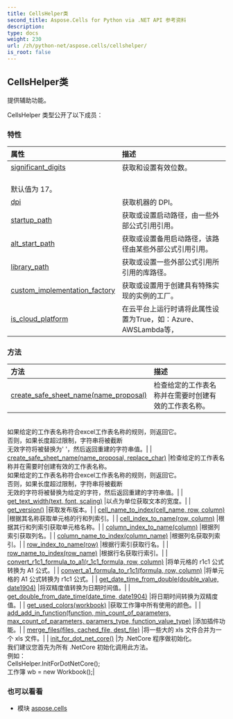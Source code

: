 ```yaml
---
title: CellsHelper类
second_title: Aspose.Cells for Python via .NET API 参考资料
description:
type: docs
weight: 230
url: /zh/python-net/aspose.cells/cellshelper/
is_root: false
---
```

## CellsHelper类
提供辅助功能。



CellsHelper 类型公开了以下成员：

### 特性
|属性|描述|
| :- | :- |
| [significant_digits](/cells/zh/python-net/aspose.cells/cellshelper/significant_digits) |获取和设置有效位数。<br/>默认值为 17。|
| [dpi](/cells/zh/python-net/aspose.cells/cellshelper/dpi) |获取机器的 DPI。|
| [startup_path](/cells/zh/python-net/aspose.cells/cellshelper/startup_path) |获取或设置启动路径，由一些外部公式引用引用。|
| [alt_start_path](/cells/zh/python-net/aspose.cells/cellshelper/alt_start_path) |获取或设置备用启动路径，该路径由某些外部公式引用引用。|
| [library_path](/cells/zh/python-net/aspose.cells/cellshelper/library_path) |获取或设置一些外部公式引用所引用的库路径。|
| [custom_implementation_factory](/cells/zh/python-net/aspose.cells/cellshelper/custom_implementation_factory) |获取或设置用于创建具有特殊实现的实例的工厂。|
| [is_cloud_platform](/cells/zh/python-net/aspose.cells/cellshelper/is_cloud_platform) |在云平台上运行时请将此属性设置为True，如：Azure、AWSLambda等，|


### 方法
|方法|描述|
| :- | :- |
| [create_safe_sheet_name(name_proposal)](/cells/zh/python-net/aspose.cells/cellshelper/create_safe_sheet_name/#str) |检查给定的工作表名称并在需要时创建有效的工作表名称。<br/>如果给定的工作表名称符合excel工作表名称的规则，则返回它。<br/>否则，如果长度超过限制，字符串将被截断<br/>无效字符将被替换为' '，然后返回重建的字符串值。|
| [create_safe_sheet_name(name_proposal, replace_char)](/cells/zh/python-net/aspose.cells/cellshelper/create_safe_sheet_name/#str-char) |检查给定的工作表名称并在需要时创建有效的工作表名称。<br/>如果给定的工作表名称符合excel工作表名称的规则，则返回它。<br/>否则，如果长度超过限制，字符串将被截断<br/>无效的字符将被替换为给定的字符，然后返回重建的字符串值。|
| [get_text_width(text, font, scaling)](/cells/zh/python-net/aspose.cells/cellshelper/get_text_width/#str-Font-float) |以点为单位获取文本的宽度。|
| [get_version()](/cells/zh/python-net/aspose.cells/cellshelper/get_version/#) |获取发布版本。|
| [cell_name_to_index(cell_name, row, column)](/cells/zh/python-net/aspose.cells/cellshelper/cell_name_to_index/#str-any-any) |根据其名称获取单元格的行和列索引。|
| [cell_index_to_name(row, column)](/cells/zh/python-net/aspose.cells/cellshelper/cell_index_to_name/#int-int) |根据其行和列索引获取单元格名称。|
| [column_index_to_name(column)](/cells/zh/python-net/aspose.cells/cellshelper/column_index_to_name/#int) |根据列索引获取列名。|
| [column_name_to_index(column_name)](/cells/zh/python-net/aspose.cells/cellshelper/column_name_to_index/#str) |根据列名获取列索引。|
| [row_index_to_name(row)](/cells/zh/python-net/aspose.cells/cellshelper/row_index_to_name/#int) |根据行索引获取行名。|
| [row_name_to_index(row_name)](/cells/zh/python-net/aspose.cells/cellshelper/row_name_to_index/#str) |根据行名获取行索引。|
| [convert_r1c1_formula_to_a1(r_1c1_formula, row, column)](/cells/zh/python-net/aspose.cells/cellshelper/convert_r1c1_formula_to_a1/#str-int-int) |将单元格的 r1c1 公式转换为 A1 公式。|
| [convert_a1_formula_to_r1c1(formula, row, column)](/cells/zh/python-net/aspose.cells/cellshelper/convert_a1_formula_to_r1c1/#str-int-int) |将单元格的 A1 公式转换为 r1c1 公式。|
| [get_date_time_from_double(double_value, date1904)](/cells/zh/python-net/aspose.cells/cellshelper/get_date_time_from_double/#float-bool) |将双精度值转换为日期时间值。|
| [get_double_from_date_time(date_time, date1904)](/cells/zh/python-net/aspose.cells/cellshelper/get_double_from_date_time/#DateTime-bool) |将日期时间转换为双精度值。|
| [get_used_colors(workbook)](/cells/zh/python-net/aspose.cells/cellshelper/get_used_colors/#Workbook) |获取工作簿中所有使用的颜色。|
| [add_add_in_function(function, min_count_of_parameters, max_count_of_parameters, paramers_type, function_value_type)](/cells/zh/python-net/aspose.cells/cellshelper/add_add_in_function/#str-int-int-list-ParameterType) |添加插件功能。|
| [merge_files(files, cached_file, dest_file)](/cells/zh/python-net/aspose.cells/cellshelper/merge_files/#list-str-str) |将一些大的 xls 文件合并为一个 xls 文件。|
| [init_for_dot_net_core()](/cells/zh/python-net/aspose.cells/cellshelper/init_for_dot_net_core/#) |为 .NetCore 程序做初始化。<br/>我们建议您首先为所有 .NetCore 初始化调用此方法。<br/>例如：<br/>CellsHelper.InitForDotNetCore();<br/>工作簿 wb = new Workbook();|



### 也可以看看
* 模块 [aspose.cells](..)
